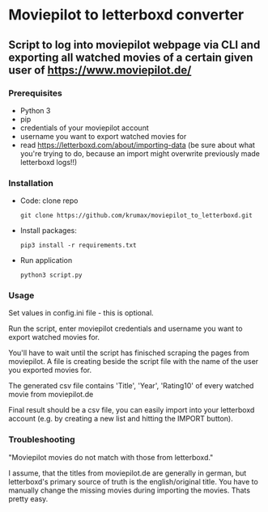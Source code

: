 # Moviepilot to letterboxd converter
## Script to log into moviepilot webpage via CLI and exporting all watched movies of a certain given user of https://www.moviepilot.de/

### Prerequisites

* Python 3
* pip
* credentials of your moviepilot account
* username you want to export watched movies for
* read https://letterboxd.com/about/importing-data (be sure about what you're trying to do, because an import might overwrite previously made letterboxd logs!!)

### Installation

* Code: clone repo
    ```
    git clone https://github.com/krumax/moviepilot_to_letterboxd.git
    ```
* Install packages:
    ```
    pip3 install -r requirements.txt 
    ```
* Run application
    ```
    python3 script.py
    ```

### Usage

Set values in config.ini file - this is optional.

Run the script, enter moviepilot credentials and username you want to export watched movies for.

You'll have to wait until the script has finisched scraping the pages from moviepilot. A file is creating beside the script file with the name of the user you exported movies for.

The generated csv file contains 'Title', 'Year', 'Rating10' of every watched movie from moviepilot.de

Final result should be a csv file, you can easily import into your letterboxd account (e.g. by creating a new list and hitting the IMPORT button).

### Troubleshooting

"Moviepilot movies do not match with those from letterboxd."

I assume, that the titles from moviepilot.de are generally in german, but letterboxd's primary source of truth is the english/original title. You have to manually change the missing movies during importing the movies. Thats pretty easy.